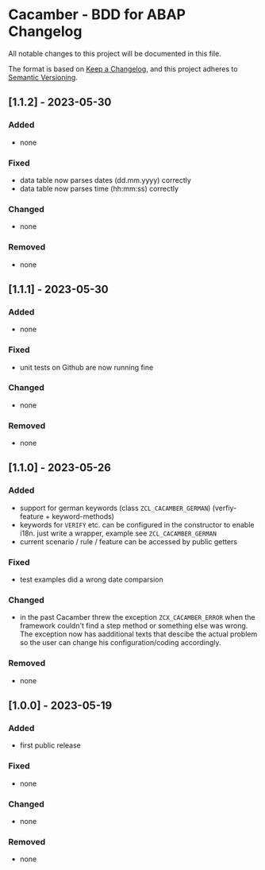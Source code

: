 # Cacamber - BDD for ABAP Changelog

All notable changes to this project will be documented in this file.

The format is based on [Keep a Changelog](https://keepachangelog.com/en/1.0.0/),
and this project adheres to [Semantic Versioning](https://semver.org/spec/v2.0.0.html).

## [1.1.2] - 2023-05-30

### Added

- none

### Fixed

- data table now parses dates (dd.mm.yyyy) correctly
- data table now parses time (hh:mm:ss) correctly

### Changed

- none

### Removed

- none

## [1.1.1] - 2023-05-30

### Added

- none

### Fixed

- unit tests on Github are now running fine

### Changed

- none

### Removed

- none

## [1.1.0] - 2023-05-26

### Added

- support for german keywords (class `ZCL_CACAMBER_GERMAN`) (verfiy-feature + keyword-methods)
- keywords for `VERIFY` etc. can be configured in the constructor to enable i18n. just write a wrapper, example see `ZCL_CACAMBER_GERMAN`
- current scenario / rule / feature can be accessed by public getters

### Fixed

- test examples did a wrong date comparsion

### Changed

- in the past Cacamber threw the exception `ZCX_CACAMBER_ERROR` when the framework couldn't find a step method or something else was wrong. The exception now has aadditional texts that descibe the actual problem so the user can change his configuration/coding accordingly.

### Removed

- none

## [1.0.0] - 2023-05-19

### Added

- first public release

### Fixed

- none

### Changed

- none

### Removed

- none
